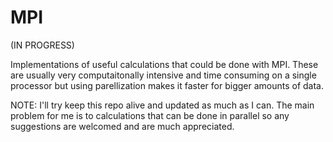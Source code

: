 # MPI
(IN PROGRESS)

Implementations of useful calculations that could be done with MPI.
These are usually very computaitonally intensive and time consuming on a single processor but using parellization makes it faster for bigger amounts of data.

NOTE: I'll try keep this repo alive and updated as much as I can. The main problem for me is to calculations that can be done in parallel so any suggestions are welcomed and are much appreciated.

